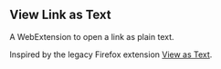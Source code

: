 ## View Link as Text

A WebExtension to open a link as plain text.

Inspired by the legacy Firefox extension
[View as Text](https://github.com/johntyree/firefox-viewastext).

